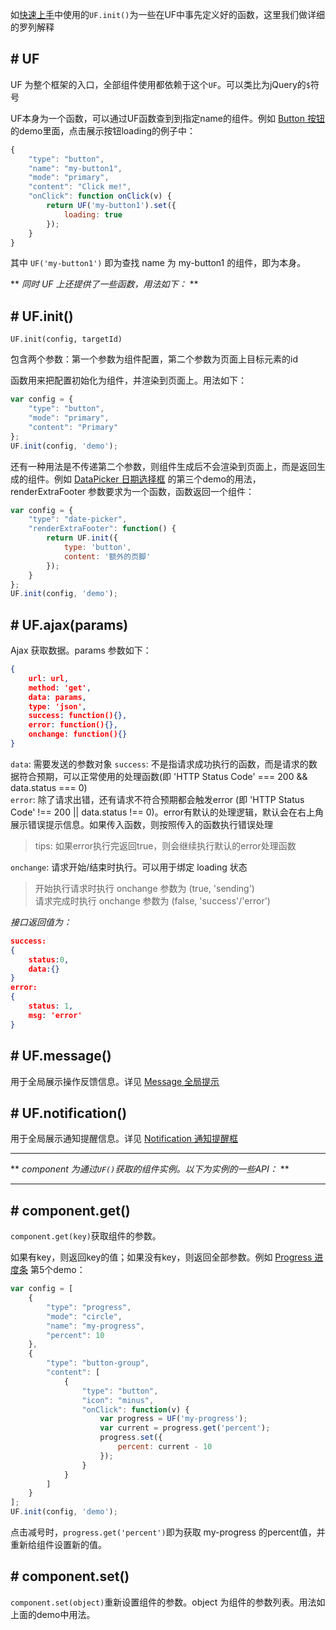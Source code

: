 
如[快速上手](#/Install)中使用的`UF.init()`为一些在UF中事先定义好的函数，这里我们做详细的罗列解释

## # UF

UF 为整个框架的入口，全部组件使用都依赖于这个`UF`。可以类比为jQuery的`$`符号  

UF本身为一个函数，可以通过UF函数查到到指定name的组件。例如 [Button 按钮](#/General/Button) 的demo里面，点击展示按钮loading的例子中：

```javascript
{
    "type": "button",
    "name": "my-button1",
    "mode": "primary",
    "content": "Click me!",
    "onClick": function onClick(v) {
        return UF('my-button1').set({
            loading: true
        });
    }
}
```
其中 `UF('my-button1')` 即为查找 name 为 my-button1 的组件，即为本身。


** *同时 UF 上还提供了一些函数，用法如下：* **  


## # UF.init()

`UF.init(config, targetId)`

包含两个参数：第一个参数为组件配置，第二个参数为页面上目标元素的id

函数用来把配置初始化为组件，并渲染到页面上。用法如下：
```javascript
var config = {
    "type": "button",
    "mode": "primary",
    "content": "Primary"
};
UF.init(config, 'demo');
```
还有一种用法是不传递第二个参数，则组件生成后不会渲染到页面上，而是返回生成的组件。例如 [DataPicker 日期选择框](#/DataEntry/DatePicker) 的第三个demo的用法，renderExtraFooter 参数要求为一个函数，函数返回一个组件：
```javascript
var config = {
    "type": "date-picker",
    "renderExtraFooter": function() {
        return UF.init({
            type: 'button',
            content: '额外的页脚'
        });
    }
};
UF.init(config, 'demo');
```

## # UF.ajax(params)

Ajax 获取数据。params 参数如下：

```json
{
    url: url,
    method: 'get',
    data: params,
    type: 'json',
    success: function(){},
    error: function(){},
    onchange: function(){}
}
```
`data`: 需要发送的参数对象
`success`: 不是指请求成功执行的函数，而是请求的数据符合预期，可以正常使用的处理函数(即 'HTTP Status Code' === 200 && data.status === 0)  
`error`: 除了请求出错，还有请求不符合预期都会触发error (即 'HTTP Status Code' !== 200 || data.status !== 0)。error有默认的处理逻辑，默认会在右上角展示错误提示信息。如果传入函数，则按照传入的函数执行错误处理
>  tips: 如果error执行完返回true，则会继续执行默认的error处理函数       

`onchange`: 请求开始/结束时执行。可以用于绑定 loading 状态     
>  开始执行请求时执行 onchange 参数为 (true, 'sending')  
>  请求完成时执行 onchange 参数为 (false, 'success'/'error')  

*接口返回值为：*
```json
success:
{
    status:0,
    data:{}
}
error:
{
    status: 1,
    msg: 'error'
}
```

## # UF.message()

用于全局展示操作反馈信息。详见 [Message 全局提示](#/Feedback/Message)

## # UF.notification()

用于全局展示通知提醒信息。详见 [Notification 通知提醒框](#/Feedback/Notification)


---  
** *component 为通过`UF()`获取的组件实例。以下为实例的一些API：* **  

---

## # component.get()  

`component.get(key)`获取组件的参数。  

如果有key，则返回key的值；如果没有key，则返回全部参数。例如 [Progress 进度条](#/Feedback/Progress) 第5个demo：  

```javascript
var config = [
    {
        "type": "progress",
        "mode": "circle",
        "name": "my-progress",
        "percent": 10
    },
    {
        "type": "button-group",
        "content": [
            {
                "type": "button",
                "icon": "minus",
                "onClick": function(v) {
	                var progress = UF('my-progress');
	                var current = progress.get('percent');
	                progress.set({
	                    percent: current - 10
	                });
	            }
            }
        ]
    }
];
UF.init(config, 'demo');
```
点击减号时，`progress.get('percent')`即为获取 my-progress 的percent值，并重新给组件设置新的值。


## # component.set()  

`component.set(object)`重新设置组件的参数。object 为组件的参数列表。用法如上面的demo中用法。

